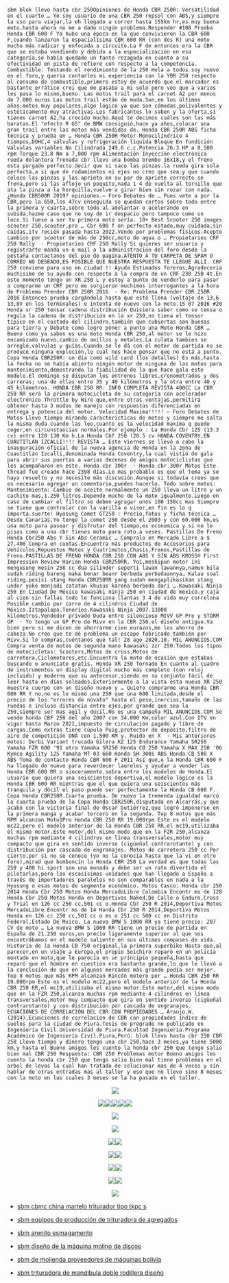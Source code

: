 
```
sbm blok llevo hasta cbr 250Opiniones de Honda CBR 250R: Versatilidad en el cuarto … Yo soy usuario de una CBR 250 repsol con ABS,y siempre la uso para viajar,la eh llegado a correr hasta 155km hr,es muy buena moto,hasta ahora no me a dado ningún problema.Responder #108 Prueba Honda CBR 600 F Ya hubo una época en la que convivieron la CBR 600 F,cuando lanzaron la espacialísima CBR 600 RR (con dos R) una moto mucho más radicar y enfocada a circuito.La F de entonces era la CBR que se estaba vendiendo y debido a la especialización en esa categoría,se había quedado un tanto rezagada en cuanto a su efectividad en pista de refiere con respecto a la competencia. Combustible: Testando el rendimiento de la 250 Hola a todos soy nuevo en el foro,y queria contarles mi experiencia con la YBR 250 respecto al consumo de combustible,primero estoy de acuerdo que el marcador es bastante errático crei que me pasaba a mi solo pero veo que a varios les pasa lo mismo,bueno. Las motos trail para el carnet A2 por menos de 7.000 euros Las motos trail están de moda.Son,en los últimos años,motos muy populares,algo lógico ya que son cómodas,polivalentes y estéticamente muy atractivas.Los fabricantes lo saben y la oferta,si tienes carnet A2,ha crecido mucho.Aquí te decimos cuáles son las más baratas.El "efecto R GS" de BMW consiguió,hace ya años,colocar una gran trail entre las motos más vendidas de. Honda CBR 250R ABS ficha técnica y prueba en … Honda CBR 250R Motor Monocilíndrico 4 tiempos,DOHC,4 válvulas y refrigeración líquida Bloque En fundición Válvulas variables No Cilindrada 249.6 c.c.Potencia 26.3 HP a 8,500 rpm Torque 23.8 Nm a 7,000 rpm Alimentación Inyección electrónica rueda delantera frenada cbr llevo una bomba brembo 16x18,y el freno esta purgado perfecto.decir que si saco las pinzas.la rueda gira sola perfecta,a si que de rodamientos ni ejes no creo que sea.y que cuando coloco las pinzas y las aprieto en su par de apriete correcto se frena,pero si las aflojo un poquito,nada 1 4 de vuelta al tornillo que ata la pinza a la horquilla,vuelve a girar bien sin rozar con nada. ¿Honda CBR500R 2019? opiniones.— Foro Debates de … Pues vete a por la CBR,pero la 650,los 47cv enseguida se quedan cortos sobre todo entre la primera y cuarta,sobre todo al adelantar o acelerando en subida,hazme caso que no soy de ir despacio pero tampoco como un loco.Si fuese a ser tu primera moto sería. 10+ Best Scooter 250 images scooter 250,scooter,pro … Cbr 600 f en perfecto estado,muy cuidada,sin caídas,itv recién pasada hasta 2022.Vendo por problemas físicos.Acepto cambios por scooter de más de 250cc,moto de agua o … Propietarios CRF 250 Rally  · Propietarios CRF 250 Rally Si quieres ser usuario y registrarte manda un e mail a la administración del foro desde la pestaña contactanos del pie de pagina.ATENTO A TU CARPETA DE SPAM O CORREO NO DESEADO,ES POSIBLE QUE NUESTRA RESPUESTA TE LLEGUE ALLI. CRF 250 conviene para uso en ciudad !! Ayuda Estimados foreros,Agradeceria muchisimo de su ayuda con respecto a la compra de un CRF 230 250 4t.En este momento tengo un XR 250 L y estoy a punto de venderlo para pasar a comprarme un CRF pero me surgieron muchimos interrogantes a la hora de Problema Prender CBR 250R 2016  · Re: Problema Prender CBR 250R 2016 Entonces prueba cargándola hasta que esté llena (voltaje de 13,6 13,8V en los terminales) e intenta de nuevo con la moto.15 07 2016 #20 Honda xr 250 tensar cadena distribución Quisiera saber como se tensa o regula la cadena de distribución en la xr 250,no tiena el tensor típico en el costado del cilindro,también que cubiertas son buenas para tierra y Debate como logro poner a punto una Moto Honda CBR … Bueno como ya sabes es una moto Honda CBR 250,al motor se le hizo encamizado nuevo,cambio de anillos y metales.La culata tambien se arregló,valvulas y guías.Cuando se le dá con el motor de partida no se produce ninguna exploción,lo cual nos hace pensar que no está a punto. Copa Honda CBR250R: un día como wild card (los detalles) Es más,hasta la fecha no se había abierto ningún motor de ninguna de las motos para mantenimiento,demostrando la fiabilidad de la que hace gala este modelo.El domingo se disputan los entrenos libres,cronometrados y dos carreras; una de ellas entre 35 y 40 kilómetros y la otra entre 40 y 45 kilómetros. HONDA CBR 250 RR: INFO COMPLETA REVISTA 400CC La CBR 250 RR será la primera motocicleta de su categoría con acelerador electrónico Throttle by Wire que,entre otras ventajas,permitirá obtener hasta 3 modos de manejo con respuestas diferenciadas en entrega y potencia del motor. Velocidad Maxima!!!!! — Foro Debates de Motos Llevo tiempo mirando caractericticas de motos y siempre me salta la misma duda cuando las leo,cuanto es la velocidad maxima q puede coger,en circunstancias normales.Por ejemplo : La Honda Cbr 125 (13.3 cv) entre 120 130 Km h.La Honda Cbf 250 (20.5 cv HONDA COVENTRY,EN CUAUTITLÁN IZCALLI!!!! REVISTA … Este viernes se llevó a cabo la inauguración oficial de la nueva agencia de Honda en la zona de Cuautitlán Izcalli,denominada Honda Coventry,la cual vistió de gala para abrir sus puertas a varias decenas de amigos motociclistas que les acompañaron en este. Honda cbr 300r  · Honda cbr 300r Motos Este thread fue creado hace 2398 días.Lo mas probable es que el tema ya se haya resuelto y no necesite más discusión.Aunque si todavía crees que es necesario agregar un comentario,puedes hacerlo. Todo sobre motos: Mantenimiento: Cambio de aceite normalmente un 250 lleva un litro y un cachito mas,1.250 litros.Depende mucho de la moto igualmente.Luego en caso de cambiar el filtro se deben agragar unos 100 150cc mas Siempre se tiene que controlar con la varilla o visor,en fin es lo q importa.suerte! Hyosung Comet GT250 : Precio,fotos y ficha técnica … Desde Canarias.Yo tengo la comet 250 desde el 2003 y con 60.000 km,es una moto para pasear y disfrutar del tiempo,es economica y si no le pisas como a una cbr tienes moto para rato.a veses. Pastillas De Freno Honda Cbr250 Abs Y Sin Abs Ceramic … Cómpralo en Mercado Libre a $ 27.400 Compra en cuotas.Encuentra más productos de Accesorios para Vehículos,Repuestos Motos y Cuatrimotos,Chasis,Frenos,Pastillas de Freno.PASTILLAS DE FRENO HONDA CBR 250 CON ABS Y SIN ABS KROSS® First Impression Review Harian Honda CBR250RR. Yoi,meskipun motor ini mengusung mesin 250 cc dua silinder seperti lawan lawannya,namun bila sudah riding bareng maka benar beanr berbeda perbedaannya… Kalau soal riding,posisi stang Honda CBR250RR yang sudah mengaplikasikan stang under yoke menjadi catatan khusus karena berbeda dari … Kawasaki Ninja 250 En Ciudad De México kawasaki ninja 250 en ciudad de méxico.y caja al cien sin fallas todo le funciona llantas 3 4 de vida muy correlona Posible cambio por carro de 4 cilindros Ciudad de México.Iztapalapa.Tenorios.Kawasaki Ninja 2007.13000 kilómetros.Vendedor privado Duda entre silencioso MIVV GP Pro y STORM GP  · Yo tengo un GP Pro de Mivv en la CBR 250,el diseño antiguo.Va bien pero si me dicen de ahorrarme cien eurazos,me los ahorro de cabeza.No creo que te dé problema un escape fabricado también por Mivv.Si lo compras,cuéntanos qué tal! 28 ago 2020,18. MIL ANUNCIOS.COM Compra venta de motos de segunda mano kawasaki zzr 250.Todos los tipos de motocicletas: Scooters,Motos de cross,Motos de carretera,Ciclomotores,etc.Encuentra la moto de ocasión que estabas buscando o anunciate gratis. Honda XR 250 Tornado En cuanto al cuadro de instrumentos un display digital mucho más completo (con reloj incluido) y moderno que su antecesor,siendo en su conjunto fácil de leer hasta en días soleados.Exteriormente a la vista esta nueva XR 250 muestra cuerpo con un diseño nuevo y … Quiero comprarme una Honda CBR 600 RR Y no,no es lo mismo una 250 que una 600 limitada,desde el precio de los "errores de novato" hasta el peso,inercias,tamaño de las ruedas e incluso distancia entre ejes,por grande que sea la 250,siempre ser mas agil y docil.No es una campaña MIL ANUNCIOS.COM Se vende honda CBF 250 del año 2007 con 34.000 Km,color azul.Con ITV en vigor hasta Marzo 2021,impuesto de circulación pagado y libre de cargas.Como extras tiene cúpula Puig,protector de depósito,filtro de aire de competición DNA con 1.500 KM y. Ruido en X  · Mis anteriores motos: Derbi Variant trucada Gilera KZ 125 Endurance Yamaha SR250 Yamaha FZR 600 '91 otra Yamaha SR250 Honda CB 250 Yamaha X MAX 250 '06 Kymco Agility 125 Yamaha MT 03 660 Honda SH 300i ABS Honda CB 500 X ABS Toma de contacto Honda CBR 600 F 2011 Así que,o la Honda CBR 600 F ha llegado de nuevo para reverdecer laureles y ayudar a vender las Honda CBR 600 RR o sinceramente,sobra entre los modelos de Honda.El usuario que quiera una seiscientos deportiva,el modelo lógico es la Honda CBR 600 RR mientras que el que quiera una seiscientos más tranquila y dócil el paso puede ser perfectamente la Honda CB 600 F. Copa Honda CBR250R.Cuarta prueba. De nuevo la tremenda igualdad marcó la cuarta prueba de la Copa Honda CBR250R,disputada en Alcarrás,y que acabó con la victoria final de Óscar Gutiérrez,que logró imponerse en la primera manga y acabar tercero en la segunda. Top 8 motos que más RPM alcanzan Moto1Pro Honda CBR 250 RR 19.000rpm Este es el modelo mc22,pero el modelo anterior de la Honda CBR 250 RR,el mc19,utilizaba el mismo motor.Este motor,del mismo modo que en la FZR 250,alcanza muchas rpm mediante 4 cilindros en línea transversales,motor muy compacto que gira en sentido inverso (cigüeñal contrarotante) y con distribución por cascada de engranajes. Motos de carretera 250 cc Por cierto,por si no se conoce (yo no la conocia hasta que la vi en otro foro),mirad que bomboncin la Honda CBR 250 La verdad es que todas las 250 y 400 hi sport son una monada y debe ser un rato divertido el pilotarlas,pero las escasísimas unidades que han llegado a España a través de importadores paralelos no son comparables en nada a la Hyosung o esas motos de segmento económico. Motos Casco: Honda cbr 250 2014 Honda Cbr 250 Motos Honda MercadoLibre Colombia Encontr ms de 128 Honda Cbr 250 Motos Honda en Deportivas Naked,De Calle o Enduro,Cross y Trial en 126 cc 250 cc,501 cc o.Honda Cbr 250 R 2014,Deportiva Motos MercadoLibre Encontr ms de 14 Honda Cbr 250 R 2014,Deportiva Motos Honda en 126 cc 250 cc,501 cc o ms o 251 cc 500 cc en Distrito Federal,Estado De Mxico. La nueva BMW S 1000 RR ya tiene precio: 207 CV de moto … La nueva BMW S 1000 RR tiene un precio de partida en España de 21.250 euros,un precio ligeramente superior al que nos encontrábamos en el modelo saliente en sus últimos compases de vida. Historia de la Honda CB 750 original,la primera superbike Hasta que,al parecer,en un viaje a Europa,el propio Soichiro reparó en un policía montado en moto,que le parecía en un principio pequeña,hasta que reparó que el hombre en cuestión era bastante grande,lo que le llevó a la conclusión de que en algunos mercados más grande podía ser mejor. Top 8 motos que más RPM alcanzan Rincón motero por … Honda CBR 250 RR 19.000rpm Este es el modelo mc22,pero el modelo anterior de la Honda CBR 250 RR,el mc19,utilizaba el mismo motor.Este motor,del mismo modo que en la FZR 250,alcanza muchas rpm mediante 4 cilindros en línea transversales,motor muy compacto que gira en sentido inverso (cigüeñal contrarotante) y con distribución por cascada de engranajes. ECUACIONES DE CORRELACIÓN DEL CBR CON PROPIEDADES … Araujo,W.(2014).Ecuaciones de correlación de CBR con propiedades índice de suelos para la ciudad de Piura.Tesis de pregrado no publicado en Ingeniería Civil.Universidad de Piura.Facultad Ingeniería.Programa Académico de Ingeniería Civil.Piura,Perú. blok llevo hasta cbr 250 CBR 250 Llevo tiempo y dinero tengo una cbr 250,hace 3 meses,ya tiene 5000 km,y hasta el Bueno amigos les cuento la honda cbr 250 que tengo salio bien mal CBR 250 Respuesta: CBR 250 Problemas motor Bueno amigos les cuento la honda cbr 250 que tengo salio bien mal tiene problemas en el arbol de levas la cual han tratado de solucionar mas de 4 veces y sin hablar de otras entradas mas al taller y eso que no llevo sino 8 meses con la moto en las cuales 3 meses se la ha pasado en el taller. 
```

<div align="center">

<a href="https://es-crusher.shibang-china.com/github&k=sbm+blok+llevo+hasta+cbr+250"><img src="https://static.shibang-china.com/es/crusher/logo.jpg"></a>

<a href="https://es-crusher.shibang-china.com/github&k=sbm+blok+llevo+hasta+cbr+250"><img src="https://static.shibang-china.com/es/crusher/index.jpg"></a><a href="https://es-crusher.shibang-china.com/material.htmlgithub&k=sbm+blok+llevo+hasta+cbr+250"><img src="https://static.shibang-china.com/es/crusher/material.jpg"></a><a href="https://es-crusher.shibang-china.com/application.htmlgithub&k=sbm+blok+llevo+hasta+cbr+250"><img src="https://static.shibang-china.com/es/crusher/application.jpg"></a><a href="https://es-crusher.shibang-china.com/aboutus.htmlgithub&k=sbm+blok+llevo+hasta+cbr+250"><img src="https://static.shibang-china.com/es/crusher/aboutus.jpg"></a><a href="https://es-crusher.shibang-china.com/contact.htmlgithub&k=sbm+blok+llevo+hasta+cbr+250"><img src="https://static.shibang-china.com/es/crusher/contact.jpg"></a>

<a href="https://es-crusher.shibang-china.com/github&k=sbm+blok+llevo+hasta+cbr+250"><img src="https://static.shibang-china.com/es/crusher/banner.jpg"></a>

<a href="https://swt.shibang-china.com/github&k=sbm+blok+llevo+hasta+cbr+250"><img src="https://static.shibang-china.com/es/crusher/text.jpg"></a>

<a href="https://swt.shibang-china.com/github&k=sbm+blok+llevo+hasta+cbr+250"><img src="https://static.shibang-china.com/es/crusher/chat.jpg"></a><a href="https://es-crusher.shibang-china.com/contact.htmlgithub&k=sbm+blok+llevo+hasta+cbr+250"><img src="https://static.shibang-china.com/es/crusher/message.jpg"></a>

<a href="https://es-crusher.shibang-china.com/products/pe.htmlgithub&k=sbm+blok+llevo+hasta+cbr+250"><img src="https://static.shibang-china.com/es/crusher/pe.jpg"></a><a href="https://es-crusher.shibang-china.com/products/pf.htmlgithub&k=sbm+blok+llevo+hasta+cbr+250"><img src="https://static.shibang-china.com/es/crusher/pf.jpg"></a>

<a href="https://es-crusher.shibang-china.com/products/hpt.htmlgithub&k=sbm+blok+llevo+hasta+cbr+250"><img src="https://static.shibang-china.com/es/crusher/hpt.jpg"></a><a href="https://es-crusher.shibang-china.com/products/vsi.htmlgithub&k=sbm+blok+llevo+hasta+cbr+250"><img src="https://static.shibang-china.com/es/crusher/vsi.jpg"></a>

<a href="https://es-crusher.shibang-china.com/products/klv.htmlgithub&k=sbm+blok+llevo+hasta+cbr+250"><img src="https://static.shibang-china.com/es/crusher/klv.jpg"></a><a href="https://es-crusher.shibang-china.com/products/portable.htmlgithub&k=sbm+blok+llevo+hasta+cbr+250"><img src="https://static.shibang-china.com/es/crusher/portable.jpg"></a>

<a href="https://swt.shibang-china.com/github&k=sbm+blok+llevo+hasta+cbr+250"><img src="https://static.shibang-china.com/es/crusher/case.jpg"></a>

</div>


* [sbm cbmc china martelo triturador tipo tkpc s](sbm%20cbmc%20china%20martelo%20triturador%20tipo%20tkpc%20s.md)

* [sbm equipos de producción de trituradora de agregados](sbm%20equipos%20de%20producci%C3%B3n%20de%20trituradora%20de%20agregados.md)

* [sbm arenito esmagamento](sbm%20arenito%20esmagamento.md)

* [sbm diseño de la máquina molino de discos](sbm%20dise%C3%B1o%20de%20la%20m%C3%A1quina%20molino%20de%20discos.md)

* [sbm de molienda proveedores de máquinas bolivia](sbm%20de%20molienda%20proveedores%20de%20m%C3%A1quinas%20bolivia.md)

* [sbm trituradora de mandíbula doble rodillera diseño](sbm%20trituradora%20de%20mand%C3%ADbula%20doble%20rodillera%20dise%C3%B1o.md)